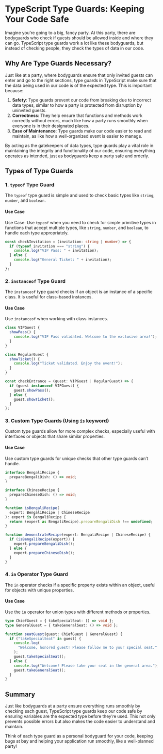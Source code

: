 # TypeScript Type Guards: Keeping Your Code Safe

Imagine you're going to a big, fancy party. At this party, there are bodyguards who check if guests should be allowed inside and where they can go. TypeScript type guards work a lot like these bodyguards, but instead of checking people, they check the types of data in our code.

## Why Are Type Guards Necessary?

Just like at a party, where bodyguards ensure that only invited guests can enter and go to the right sections, type guards in TypeScript make sure that the data being used in our code is of the expected type. This is important because:

1. **Safety**: Type guards prevent our code from breaking due to incorrect data types, similar to how a party is protected from disruption by uninvited guests.
2. **Correctness**: They help ensure that functions and methods work correctly without errors, much like how a party runs smoothly when everyone is in their designated places.
3. **Ease of Maintenance**: Type guards make our code easier to read and maintain, as like how a well-organized event is easier to manage.

By acting as the gatekeepers of data types, type guards play a vital role in maintaining the integrity and functionality of our code, ensuring everything operates as intended, just as bodyguards keep a party safe and orderly.

## Types of Type Guards

### 1. `typeof` Type Guard

The `typeof` type guard is simple and used to check basic types like `string`, `number`, and `boolean`.

#### Use Case

Use Case: Use `typeof` when you need to check for simple primitive types in functions that accept multiple types, like `string`, `number`, and `boolean`, to handle each type appropriately.

```typescript
const checkInvitation = (invitation: string | number) => {
  if (typeof invitation === "string") {
    console.log("VIP Pass: " + invitation);
  } else {
    console.log("General Ticket: " + invitation);
  }
};
```

### 2. `instanceof` Type Guard

The `instanceof` type guard checks if an object is an instance of a specific class. It is useful for class-based instances.

#### Use Case

Use `instanceof` when working with class instances.

```typescript
class VIPGuest {
  showPass() {
    console.log("VIP Pass validated. Welcome to the exclusive area!");
  }
}

class RegularGuest {
  showTicket() {
    console.log("Ticket validated. Enjoy the event!");
  }
}

const checkEntrance = (guest: VIPGuest | RegularGuest) => {
  if (guest instanceof VIPGuest) {
    guest.showPass();
  } else {
    guest.showTicket();
  }
};
```

### 3. Custom Type Guards (Using `is` keyword)

Custom type guards allow for more complex checks, especially useful with interfaces or objects that share similar properties.

#### Use Case

Use custom type guards for unique checks that other type guards can’t handle.

```typescript
interface BengaliRecipe {
  prepareBengaliDish: () => void;
}

interface ChineseRecipe {
  prepareChineseDish: () => void;
}

function isBengaliRecipe(
  expert: BengaliRecipe | ChineseRecipe
): expert is BengaliRecipe {
  return (expert as BengaliRecipe).prepareBengaliDish !== undefined;
}

function demonstrateRecipe(expert: BengaliRecipe | ChineseRecipe) {
  if (isBengaliRecipe(expert)) {
    expert.prepareBengaliDish();
  } else {
    expert.prepareChineseDish();
  }
}
```

### 4. `in` Operator Type Guard

The `in` operator checks if a specific property exists within an object, useful for objects with unique properties.

#### Use Case

Use the `in` operator for union types with different methods or properties.

```typescript
type ChiefGuest = { takeSpecialSeat: () => void };
type GeneralGuest = { takeGeneralSeat: () => void };

function seatGuest(guest: ChiefGuest | GeneralGuest) {
  if ("takeSpecialSeat" in guest) {
    console.log(
      "Welcome, honored guest! Please follow me to your special seat."
    );
    guest.takeSpecialSeat();
  } else {
    console.log("Welcome! Please take your seat in the general area.");
    guest.takeGeneralSeat();
  }
}
```

## Summary

Just like bodyguards at a party ensure everything runs smoothly by checking each guest, TypeScript type guards keep our code safe by ensuring variables are the expected type before they’re used. This not only prevents possible errors but also makes the code easier to understand and maintain.

Think of each type guard as a personal bodyguard for your code, keeping bugs at bay and helping your application run smoothly, like a well-planned party!

```

```
